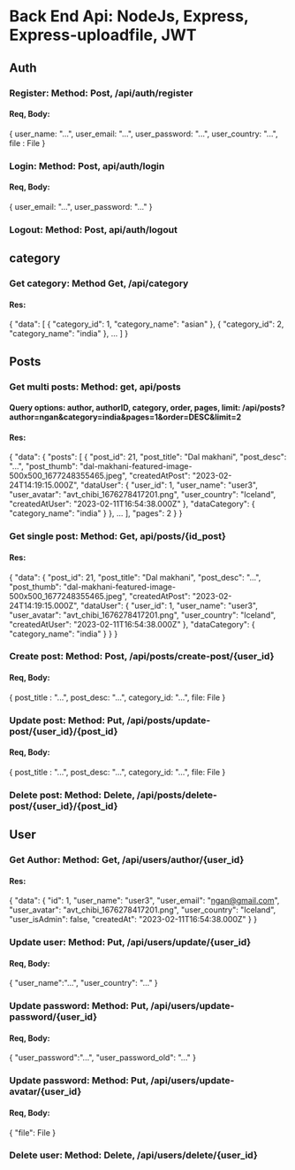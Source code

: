 # Back End Api: NodeJs, Express, Express-uploadfile, JWT
## Auth
### Register: Method: Post, /api/auth/register
#### Req, Body: 
{
user_name: "...", 
user_email: "...", 
user_password: "...",
user_country: "...",
file : File
}
### Login: Method: Post, api/auth/login
#### Req, Body: 
{
  user_email: "...",
  user_password: "..."
}
### Logout: Method: Post, api/auth/logout

## category
### Get category: Method Get, /api/category
#### Res:
{
    "data": [
        {
            "category_id": 1,
            "category_name": "asian"
        },
        {
            "category_id": 2,
            "category_name": "india"
        },
        ...
    ]
}

## Posts
### Get multi posts: Method: get, api/posts
#### Query options: author, authorID, category, order, pages, limit: /api/posts?author=ngan&category=india&pages=1&order=DESC&limit=2
#### Res:
{
 "data": {
        "posts": [
            {
                "post_id": 21,
                "post_title": "Dal makhani",
                "post_desc": "...",
                "post_thumb": "dal-makhani-featured-image-500x500_1677248355465.jpeg",
                "createdAtPost": "2023-02-24T14:19:15.000Z",
                "dataUser": {
                    "user_id": 1,
                    "user_name": "user3",
                    "user_avatar": "avt_chibi_1676278417201.png",
                    "user_country": "Iceland",
                    "createdAtUser": "2023-02-11T16:54:38.000Z"
                },
                "dataCategory": {
                    "category_name": "india"
                }
            },
            ...
        ],
        "pages": 2
    }
}
### Get single post: Method: Get, api/posts/{id_post}
#### Res:
{
    "data": {
        "post_id": 21,
        "post_title": "Dal makhani",
        "post_desc": "...",
        "post_thumb": "dal-makhani-featured-image-500x500_1677248355465.jpeg",
        "createdAtPost": "2023-02-24T14:19:15.000Z",
        "dataUser": {
            "user_id": 1,
            "user_name": "user3",
            "user_avatar": "avt_chibi_1676278417201.png",
            "user_country": "Iceland",
            "createdAtUser": "2023-02-11T16:54:38.000Z"
        },
        "dataCategory": {
            "category_name": "india"
        }
    }
}
### Create post: Method: Post, /api/posts/create-post/{user_id}
#### Req, Body:
{
    post_title : "...",
    post_desc: "...",
    category_id: "...",
    file: File
}
### Update post: Method: Put, /api/posts/update-post/{user_id}/{post_id}
#### Req, Body:
{
    post_title : "...",
    post_desc: "...",
    category_id: "...",
    file: File
}
### Delete post: Method: Delete, /api/posts/delete-post/{user_id}/{post_id}

## User
### Get Author: Method: Get, /api/users/author/{user_id}
#### Res:
{
    "data": {
        "id": 1,
        "user_name": "user3",
        "user_email": "ngan@gmail.com",
        "user_avatar": "avt_chibi_1676278417201.png",
        "user_country": "Iceland",
        "user_isAdmin": false,
        "createdAt": "2023-02-11T16:54:38.000Z"
    }
}
### Update user: Method: Put, /api/users/update/{user_id}
#### Req, Body:
{
    "user_name":"...",
    "user_country": "..."
}
### Update password: Method: Put, /api/users/update-password/{user_id}
#### Req, Body:
{
    "user_password":"...",
    "user_password_old": "..."
}
### Update password: Method: Put, /api/users/update-avatar/{user_id}
#### Req, Body:
{
    "file": File
}
### Delete user: Method: Delete, /api/users/delete/{user_id}
